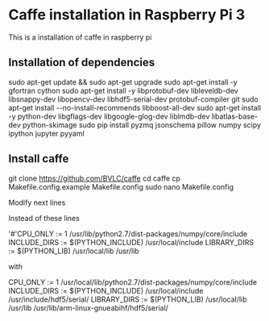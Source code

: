 # Caffe installation in Raspberry Pi 3

This is a installation of caffe in raspberry pi

## Installation of dependencies

sudo apt-get update && sudo apt-get upgrade
sudo apt-get install -y gfortran cython 
sudo apt-get install -y libprotobuf-dev libleveldb-dev libsnappy-dev libopencv-dev libhdf5-serial-dev protobuf-compiler git
sudo apt-get install --no-install-recommends libboost-all-dev
sudo apt-get install -y python-dev libgflags-dev libgoogle-glog-dev liblmdb-dev libatlas-base-dev python-skimage
sudo pip install pyzmq jsonschema pillow numpy scipy ipython jupyter pyyaml

## Install caffe

git clone https://github.com/BVLC/caffe
cd caffe
cp Makefile.config.example Makefile.config
sudo nano Makefile.config


Modify next lines

Instead of these lines

'#'CPU_ONLY := 1
/usr/lib/python2.7/dist-packages/numpy/core/include
INCLUDE_DIRS := $(PYTHON_INCLUDE) /usr/local/include
LIBRARY_DIRS := $(PYTHON_LIB) /usr/local/lib /usr/lib

with 

CPU_ONLY := 1
/usr/local/lib/python2.7/dist-packages/numpy/core/include
INCLUDE_DIRS := $(PYTHON_INCLUDE) /usr/local/include /usr/include/hdf5/serial/
LIBRARY_DIRS := $(PYTHON_LIB) /usr/local/lib /usr/lib /usr/lib/arm-linux-gnueabihf/hdf5/serial/


